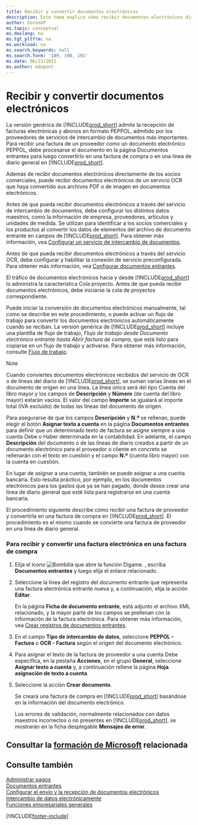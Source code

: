 ```yaml
---
title: Recibir y convertir documentos electrónicos
description: Este tema explica cómo recibir documentos electrónicos directamente desde sus socios colaboradores o desde un servicio de OCR.
author: SorenGP
ms.topic: conceptual
ms.devlang: na
ms.tgt_pltfrm: na
ms.workload: na
ms.search.keywords: null
ms.search.form: '189, 190, 191'
ms.date: 06/23/2021
ms.author: edupont
---
```

# <a name="receive-and-convert-electronic-documents"></a><a name="receive-and-convert-electronic-documents"></a><a name="receive-and-convert-electronic-documents"></a>Recibir y convertir documentos electrónicos

La versión genérica de [!INCLUDE[prod_short](includes/prod_short.md)] admite la recepción de facturas electrónicas y abonos en formato PEPPOL, admitido por los proveedores de servicios de intercambio de documentos más importantes. Para recibir una factura de un proveedor como un documento electrónico PEPPOL, debe procesarse el documento en la página Documentos entrantes para luego convertirlo en una factura de compra o en una línea de diario general en [!INCLUDE[prod_short](includes/prod_short.md)].

Además de recibir documentos electrónicos directamente de los socios comerciales, puede recibir documentos electrónicos de un servicio OCR que haya convertido sus archivos PDF o de imagen en documentos electrónicos.  

Antes de que pueda recibir documentos electrónicos a través del servicio de intercambio de documentos, debe configurar los distintos datos maestros, como la información de empresa, proveedores, artículos y unidades de medida. Se utilizan para identificar a los socios comerciales y los productos al convertir los datos de elementos del archivo de documento entrante en campos de [!INCLUDE[prod_short](includes/prod_short.md)]. Para obtener más información, vea [Configurar un servicio de intercambio de documentos](across-how-to-set-up-a-document-exchange-service.md).  

Antes de que pueda recibir documentos electrónicos a través del servicio OCR, debe configurar y habilitar la conexión de servicio preconfigurada. Para obtener más información, vea [Configurar documentos entrantes](across-how-setup-income-documents.md).  

El tráfico de documentos electrónicos hacia y desde [!INCLUDE[prod_short](includes/prod_short.md)] lo administra la característica Cola proyecto. Antes de que pueda recibir documentos electrónicos, debe iniciarse la cola de proyectos correspondiente.  

Puede iniciar la conversión de documentos electrónicos manualmente, tal como se describe en este procedimiento, o puede activar un flujo de trabajo para convertir los documentos electrónicos automáticamente cuando se reciban. La versión genérica de [!INCLUDE[prod_short](includes/prod_short.md)] incluye una plantilla de flujo de trabajo, *Flujo de trabajo desde Documento electrónico entrante hasta Abrir factura de compra*, que está listo para copiarse en un flujo de trabajo y activarse. Para obtener más información, consulte [Flujo de trabajo](across-workflow.md).  

> [!NOTE]  
> Cuando conviertes documentos electrónicos recibidos del servicio de OCR o de líneas del diario de [!INCLUDE[prod_short](includes/prod_short.md)], se suman varias líneas en el documento de origen en una línea. La línea única será del tipo Cuenta del libro mayor y los campos de **Descripción** y **Número** (de cuenta del libro mayor) estarán vacíos. El valor del campo **Importe** se igualará al importe total (IVA excluido) de todas las líneas del documento de origen.  
>
> Para asegurarse de que los campos **Descripción** y **N.º** se rellenan, puede elegir el botón **Asignar texto a cuenta** en la página **Documentos entrantes** para definir que un determinado texto de factura se asigne siempre a una cuenta Debe o Haber determinada en la contabilidad. En adelante, el campo **Descripción** del documento o de las líneas de diario creados a partir de un documento electrónico para el proveedor o cliente en concreto se rellenarán con el texto en cuestión y el campo **N.º** (cuenta libro mayor) con la cuenta en cuestión.  
>
> En lugar de asignar a una cuenta, también se puede asignar a una cuenta bancaria. Esto resulta práctico, por ejemplo, en los documentos electrónicos para los gastos que ya se han pagado, donde desea crear una línea de diario general que esté lista para registrarse en una cuenta bancaria.  

El procedimiento siguiente describe cómo recibir una factura de proveedor y convertirla en una factura de compra en [!INCLUDE[prod_short](includes/prod_short.md)]. El procedimiento es el mismo cuando se convierte una factura de proveedor en una línea de diario general.  

### <a name="to-receive-and-convert-an-electronic-invoice-to-a-purchase-invoice"></a><a name="to-receive-and-convert-an-electronic-invoice-to-a-purchase-invoice"></a><a name="to-receive-and-convert-an-electronic-invoice-to-a-purchase-invoice"></a>Para recibir y convertir una factura electrónica en una factura de compra

1. Elija el icono ![Bombilla que abre la función Dígame.](media/ui-search/search_small.png "Dígame qué desea hacer") , escriba **Documentos entrantes** y luego elija el enlace relacionado.  

2. Seleccione la línea del registro del documento entrante que representa una factura electrónica entrante nueva y, a continuación, elija la acción **Editar**.  

    En la página **Ficha de documento entrante**, está adjunto el archivo XML relacionado, y la mayor parte de los campos se prellenan con la información de la factura electrónica. Para obtener más información, vea [Crear registros de documentos entrantes](across-how-create-income-document-records.md).  

3. En el campo **Tipo de intercambio de datos**, seleccione **PEPPOL - Factura** o **OCR - Factura** según el origen del documento electrónico.  

4. Para asignar el texto de la factura de proveedor a una cuenta Debe específica, en la pestaña **Acciones**, en el grupo **General**, seleccione **Asignar texto a cuenta** y, a continuación rellene la página **Hoja asignación de texto a cuenta**.  

5. Seleccione la acción **Crear documento**.  

    Se creará una factura de compra en [!INCLUDE[prod_short](includes/prod_short.md)] basándose en la información del documento electrónico.  

    Los errores de validación, normalmente relacionados con datos maestros incorrectos o no presentes en [!INCLUDE[prod_short](includes/prod_short.md)], se mostrarán en la ficha desplegable **Mensajes de error**.  

## <a name="see-related-microsoft-training"></a><a name="see-related-microsoft-training"></a><a name="see-related-microsoft-training"></a>Consultar la [formación de Microsoft](/training/modules/electronic-documents-dynamics-365-business-central/index) relacionada

## <a name="see-also"></a><a name="see-also"></a><a name="see-also"></a>Consulte también

[Administrar pagos](payables-manage-payables.md)  
[Documentos entrantes](across-income-documents.md)  
[Configurar el envío y la recepción de documentos electrónicos](across-how-to-set-up-electronic-document-sending-and-receiving.md)  
[Intercambio de datos electrónicamente](across-data-exchange.md)   
[Funciones empresariales generales](ui-across-business-areas.md)  


[!INCLUDE[footer-include](includes/footer-banner.md)]
